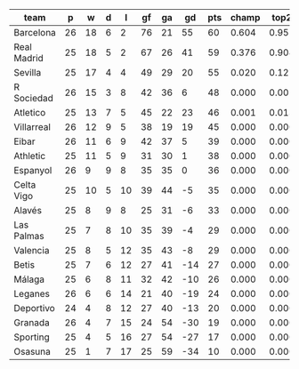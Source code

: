 |    team     | p  | w  | d | l  | gf | ga | gd  | pts | champ | top2  | top3  | top4  |  5-7  | bot4  | bot3  | bot2  |
|-------------|----|----|---|----|----|----|-----|-----|-------|-------|-------|-------|-------|-------|-------|-------|
| Barcelona   | 26 | 18 | 6 |  2 | 76 | 21 |  55 |  60 | 0.604 | 0.955 | 0.998 | 1.000 | 0.000 | 0.000 | 0.000 | 0.000|
| Real Madrid | 25 | 18 | 5 |  2 | 67 | 26 |  41 |  59 | 0.376 | 0.904 | 0.991 | 1.000 | 0.000 | 0.000 | 0.000 | 0.000|
| Sevilla     | 25 | 17 | 4 |  4 | 49 | 29 |  20 |  55 | 0.020 | 0.127 | 0.785 | 0.964 | 0.036 | 0.000 | 0.000 | 0.000|
| R Sociedad  | 26 | 15 | 3 |  8 | 42 | 36 |   6 |  48 | 0.000 | 0.001 | 0.033 | 0.231 | 0.739 | 0.000 | 0.000 | 0.000|
| Atletico    | 25 | 13 | 7 |  5 | 45 | 22 |  23 |  46 | 0.001 | 0.013 | 0.188 | 0.728 | 0.270 | 0.000 | 0.000 | 0.000|
| Villarreal  | 26 | 12 | 9 |  5 | 38 | 19 |  19 |  45 | 0.000 | 0.000 | 0.005 | 0.067 | 0.819 | 0.000 | 0.000 | 0.000|
| Eibar       | 26 | 11 | 6 |  9 | 42 | 37 |   5 |  39 | 0.000 | 0.000 | 0.000 | 0.004 | 0.399 | 0.000 | 0.000 | 0.000|
| Athletic    | 25 | 11 | 5 |  9 | 31 | 30 |   1 |  38 | 0.000 | 0.000 | 0.000 | 0.004 | 0.290 | 0.000 | 0.000 | 0.000|
| Espanyol    | 26 |  9 | 9 |  8 | 35 | 35 |   0 |  36 | 0.000 | 0.000 | 0.000 | 0.001 | 0.159 | 0.000 | 0.000 | 0.000|
| Celta Vigo  | 25 | 10 | 5 | 10 | 39 | 44 |  -5 |  35 | 0.000 | 0.000 | 0.000 | 0.002 | 0.187 | 0.000 | 0.000 | 0.000|
| Alavés      | 25 |  8 | 9 |  8 | 25 | 31 |  -6 |  33 | 0.000 | 0.000 | 0.000 | 0.000 | 0.083 | 0.001 | 0.000 | 0.000|
| Las Palmas  | 25 |  7 | 8 | 10 | 35 | 39 |  -4 |  29 | 0.000 | 0.000 | 0.000 | 0.000 | 0.013 | 0.015 | 0.002 | 0.000|
| Valencia    | 25 |  8 | 5 | 12 | 35 | 43 |  -8 |  29 | 0.000 | 0.000 | 0.000 | 0.000 | 0.004 | 0.025 | 0.005 | 0.000|
| Betis       | 25 |  7 | 6 | 12 | 27 | 41 | -14 |  27 | 0.000 | 0.000 | 0.000 | 0.000 | 0.000 | 0.144 | 0.040 | 0.007|
| Málaga      | 25 |  6 | 8 | 11 | 32 | 42 | -10 |  26 | 0.000 | 0.000 | 0.000 | 0.000 | 0.001 | 0.147 | 0.045 | 0.008|
| Leganes     | 26 |  6 | 6 | 14 | 21 | 40 | -19 |  24 | 0.000 | 0.000 | 0.000 | 0.000 | 0.000 | 0.482 | 0.182 | 0.042|
| Deportivo   | 24 |  4 | 8 | 12 | 27 | 40 | -13 |  20 | 0.000 | 0.000 | 0.000 | 0.000 | 0.000 | 0.352 | 0.150 | 0.042|
| Granada     | 26 |  4 | 7 | 15 | 24 | 54 | -30 |  19 | 0.000 | 0.000 | 0.000 | 0.000 | 0.000 | 0.938 | 0.831 | 0.534|
| Sporting    | 25 |  4 | 5 | 16 | 27 | 54 | -27 |  17 | 0.000 | 0.000 | 0.000 | 0.000 | 0.000 | 0.897 | 0.753 | 0.401|
| Osasuna     | 25 |  1 | 7 | 17 | 25 | 59 | -34 |  10 | 0.000 | 0.000 | 0.000 | 0.000 | 0.000 | 0.998 | 0.993 | 0.965|
